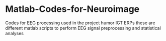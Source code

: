 # Matlab-Codes-for-Neuroimage
Codes for EEG processing used in the project humor IGT ERPs
these are different matlab scripts to perform EEG signal preprocessing and statistical analyses

